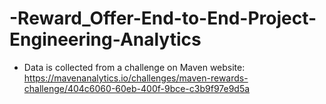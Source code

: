 # -Reward_Offer-End-to-End-Project-Engineering-Analytics
* Data is collected from a challenge on Maven website: https://mavenanalytics.io/challenges/maven-rewards-challenge/404c6060-60eb-400f-9bce-c3b9f97e9d5a
